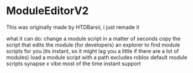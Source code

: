 # ModuleEditorV2
This was originally made by HTDBarsii, i just remade it

what it can do:
change a module script in a matter of seconds
copy the script that edits the module (for developers)
an explorer to find module scripts for you (its instant, so it might lag you a little if there are a lot of modules)
load a module script with a path
excludes roblox default module scripts
synapse x vibe
most of the time instant support
